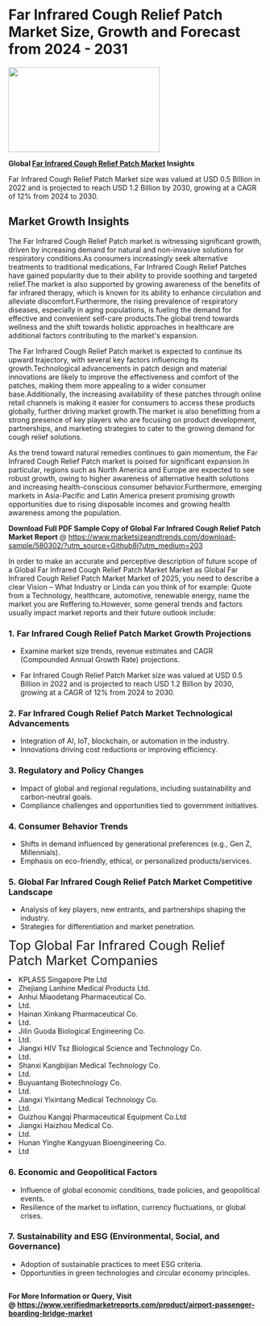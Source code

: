 <H1>Far Infrared Cough Relief Patch Market Size, Growth and Forecast from 2024 - 2031</H1><img class="aligncenter size-medium wp-image-584254" src="https://thirdeyenews.in/wp-content/uploads/2024/09/Global-Market-Research-300x168.jpeg" alt="" width="300" height="168" /><p><strong>Global&nbsp;<a href="https://www.marketsizeandtrends.com/download-sample/580302/?utm_source=Github8j?utm_medium=203">Far Infrared Cough Relief Patch Market</a> Insights</strong></p><p>Far Infrared Cough Relief Patch Market size was valued at USD 0.5 Billion in 2022 and is projected to reach USD 1.2 Billion by 2030, growing at a CAGR of 12% from 2024 to 2030.</p><p><h2>Market Growth Insights</h2> <p>The Far Infrared Cough Relief Patch market is witnessing significant growth, driven by increasing demand for natural and non-invasive solutions for respiratory conditions.As consumers increasingly seek alternative treatments to traditional medications, Far Infrared Cough Relief Patches have gained popularity due to their ability to provide soothing and targeted relief.The market is also supported by growing awareness of the benefits of far infrared therapy, which is known for its ability to enhance circulation and alleviate discomfort.Furthermore, the rising prevalence of respiratory diseases, especially in aging populations, is fueling the demand for effective and convenient self-care products.The global trend towards wellness and the shift towards holistic approaches in healthcare are additional factors contributing to the market's expansion.</p> <p>The Far Infrared Cough Relief Patch market is expected to continue its upward trajectory, with several key factors influencing its growth.Technological advancements in patch design and material innovations are likely to improve the effectiveness and comfort of the patches, making them more appealing to a wider consumer base.Additionally, the increasing availability of these patches through online retail channels is making it easier for consumers to access these products globally, further driving market growth.The market is also benefitting from a strong presence of key players who are focusing on product development, partnerships, and marketing strategies to cater to the growing demand for cough relief solutions.</p> <p>As the trend toward natural remedies continues to gain momentum, the Far Infrared Cough Relief Patch market is poised for significant expansion.In particular, regions such as North America and Europe are expected to see robust growth, owing to higher awareness of alternative health solutions and increasing health-conscious consumer behavior.Furthermore, emerging markets in Asia-Pacific and Latin America present promising growth opportunities due to rising disposable incomes and growing health awareness among the population.</p> <p><span class=""><strong>Download Full PDF Sample Copy of Global Far Infrared Cough Relief Patch Market Report</strong> @ <a href="https://www.marketsizeandtrends.com/download-sample/580302/?utm_source=Github8j?utm_medium=203" target="_blank">https://www.marketsizeandtrends.com/download-sample/580302/?utm_source=Github8j?utm_medium=203</a></span></p><p>In order to make an accurate and perceptive description of future scope of a Global&nbsp;Far Infrared Cough Relief Patch Market Market as Global&nbsp;Far Infrared Cough Relief Patch Market Market of 2025, you need to describe a clear Vision &ndash; What Industry or Linda can you think of for example: Quote from a Technology, healthcare, automotive, renewable energy, name the market you are Reffering to.However, some general trends and factors usually impact market reports and their future outlook include:</p><h3>1.&nbsp;<strong>Far Infrared Cough Relief Patch Market Growth Projections</strong></h3><ul><li>Examine market size trends, revenue estimates and CAGR (Compounded Annual Growth Rate) projections.</li><li><p>Far Infrared Cough Relief Patch Market size was valued at USD 0.5 Billion in 2022 and is projected to reach USD 1.2 Billion by 2030, growing at a CAGR of 12% from 2024 to 2030.</p></li></ul><h3>2.&nbsp;<strong>Far Infrared Cough Relief Patch Market Technological Advancements</strong></h3><ul><li>Integration of AI, IoT, blockchain, or automation in the industry.</li><li>Innovations driving cost reductions or improving efficiency.</li></ul><h3>3.&nbsp;<strong>Regulatory and Policy Changes</strong></h3><ul><li>Impact of global and regional regulations, including sustainability and carbon-neutral goals.</li><li>Compliance challenges and opportunities tied to government initiatives.</li></ul><h3>4.&nbsp;<strong>Consumer Behavior Trends</strong></h3><ul><li>Shifts in demand influenced by generational preferences (e.g., Gen Z, Millennials).</li><li>Emphasis on eco-friendly, ethical, or personalized products/services.</li></ul><h3>5.&nbsp;<strong>Global Far Infrared Cough Relief Patch Market Competitive Landscape</strong></h3><ul><li>Analysis of key players, new entrants, and partnerships shaping the industry.</li><li>Strategies for differentiation and market penetration.</li></ul><p data-pm-slice="1 1 []"><span style="color: inherit; font-family: inherit; font-size: 25px;">Top Global Far Infrared Cough Relief Patch Market Companies</span></p><div class="" data-test-id=""><p><li>KPLASS Singapore Pte Ltd</li><li> Zhejiang Lanhine Medical Products Ltd.</li><li> Anhui Miaodetang Pharmaceutical Co.</li><li> Ltd.</li><li> Hainan Xinkang Pharmaceutical Co.</li><li> Ltd.</li><li> Jilin Guoda Biological Engineering Co.</li><li> Ltd.</li><li> Jiangxi HIV Tsz Biological Science and Technology Co.</li><li> Ltd.</li><li> Shanxi Kangbijian Medical Technology Co.</li><li> Ltd.</li><li> Buyuantang Biotechnology Co.</li><li> Ltd.</li><li> Jiangxi Yixintang Medical Technology Co.</li><li> Ltd.</li><li> Guizhou Kangqi Pharmaceutical Equipment Co.Ltd</li><li> Jiangxi Haizhou Medical Co.</li><li> Ltd.</li><li> Hunan Yinghe Kangyuan Bioengineering Co.</li><li> Ltd</li></p></div><h3>6.&nbsp;<strong>Economic and Geopolitical Factors</strong></h3><ul><li>Influence of global economic conditions, trade policies, and geopolitical events.</li><li>Resilience of the market to inflation, currency fluctuations, or global crises.</li></ul><h3>7.&nbsp;<strong>Sustainability and ESG (Environmental, Social, and Governance)</strong></h3><ul><li>Adoption of sustainable practices to meet ESG criteria.</li><li>Opportunities in green technologies and circular economy principles.</li></ul><h2><strong style="font-size: 14px;">For More Information or Query, Visit @&nbsp;</strong><a style="background-color: #ffffff; font-size: 14px;" href="https://www.marketsizeandtrends.com/report/far-infrared-cough-relief-patch-market/" target="_blank">https://www.verifiedmarketreports.com/product/airport-passenger-boarding-bridge-market</a></h2>